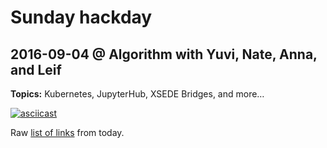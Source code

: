 # Sunday hackday

## 2016-09-04 @ Algorithm with Yuvi, Nate, Anna, and Leif

**Topics:** Kubernetes, JupyterHub, XSEDE Bridges, and more…

[![asciicast](https://asciinema.org/a/72z6q86r4xztndy572512ay41.png)](https://asciinema.org/a/72z6q86r4xztndy572512ay41?autoplay=1)

Raw [list of links](2016-09-04.md) from today.

